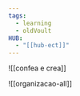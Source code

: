 ```yaml
---
tags:
  - learning
  - oldVoult
HUB:
  - "[[hub-ect]]"
---
```

![[confea e crea]]

![[organizacao-all]]

